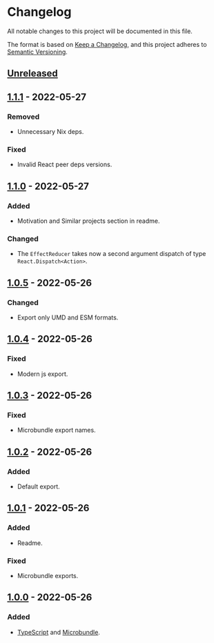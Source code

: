 # Changelog

All notable changes to this project will be documented in this file.

The format is based on [Keep a Changelog](https://keepachangelog.com/en/1.0.0/),
and this project adheres to [Semantic Versioning](https://semver.org/spec/v2.0.0.html).

## [Unreleased]

## [1.1.1] - 2022-05-27

### Removed

- Unnecessary Nix deps.

### Fixed

- Invalid React peer deps versions.

## [1.1.0] - 2022-05-27

### Added

- Motivation and Similar projects section in readme.

### Changed

- The `EffectReducer` takes now a second argument dispatch of type
  `React.Dispatch<Action>`.

## [1.0.5] - 2022-05-26

### Changed

- Export only UMD and ESM formats.

## [1.0.4] - 2022-05-26

### Fixed

- Modern js export.

## [1.0.3] - 2022-05-26

### Fixed

- Microbundle export names.

## [1.0.2] - 2022-05-26

### Added

- Default export.

## [1.0.1] - 2022-05-26

### Added

- Readme.

### Fixed

- Microbundle exports.

## [1.0.0] - 2022-05-26

### Added

- [TypeScript](https://www.typescriptlang.org/) and [Microbundle](https://github.com/developit/microbundle).

[unreleased]: https://github.com/soywod/react-use-bireducer/compare/v1.1.1...HEAD
[1.1.1]: https://github.com/soywod/react-use-bireducer/compare/v1.1.0...v1.1.1
[1.1.0]: https://github.com/soywod/react-use-bireducer/compare/v1.0.5...v1.1.0
[1.0.5]: https://github.com/soywod/react-use-bireducer/compare/v1.0.4...v1.0.5
[1.0.4]: https://github.com/soywod/react-use-bireducer/compare/v1.0.3...v1.0.4
[1.0.3]: https://github.com/soywod/react-use-bireducer/compare/v1.0.2...v1.0.3
[1.0.2]: https://github.com/soywod/react-use-bireducer/compare/v1.0.1...v1.0.2
[1.0.1]: https://github.com/soywod/react-use-bireducer/compare/v1.0.0...v1.0.1
[1.0.0]: https://github.com/soywod/react-use-bireducer/releases/tag/v1.0.0
